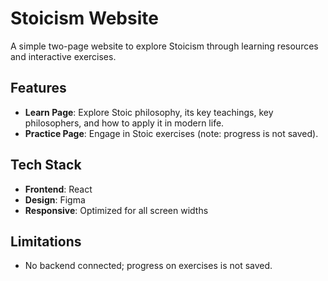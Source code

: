 # Stoicism Website

A simple two-page website to explore Stoicism through learning resources and interactive exercises.

## Features

- **Learn Page**: Explore Stoic philosophy, its key teachings, key philosophers, and how to apply it in modern life.
- **Practice Page**: Engage in Stoic exercises (note: progress is not saved).

## Tech Stack

- **Frontend**: React
- **Design**: Figma
- **Responsive**: Optimized for all screen widths

## Limitations

- No backend connected; progress on exercises is not saved.
